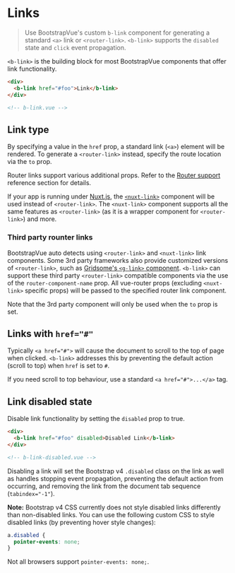 # Links

> Use BootstrapVue's custom `b-link` component for generating a standard `<a>` link or
> `<router-link>`. `<b-link>` supports the `disabled` state and `click` event propagation.

`<b-link>` is the building block for most BootstrapVue components that offer link functionality.

```html
<div>
  <b-link href="#foo">Link</b-link>
</div>

<!-- b-link.vue -->
```

## Link type

By specifying a value in the `href` prop, a standard link (`<a>`) element will be rendered. To
generate a `<router-link>` instead, specify the route location via the `to` prop.

Router links support various additional props. Refer to the
[Router support](/docs/reference/router-links) reference section for details.

If your app is running under [Nuxt.js](https://nuxtjs.org), the
[`<nuxt-link>`](https://nuxtjs.org/api/components-nuxt-link) component will be used instead of
`<router-link>`. The `<nuxt-link>` component supports all the same features as `<router-link>` (as
it is a wrapper component for `<router-link>`) and more.

### Third party rounter links

BootstrapVue auto detects using `<router-link>` and `<nuxt-link>` link components. Some 3rd party
frameworks also provide customized versions of `<router-link>`, such as
[Gridsome's `<g-link>` component](https://gridsome.org/docs/linking/). `<b-link>` can support these
third party `<router-link>` compatible components via the use of the `router-component-name` prop.
All vue-router props (excluding `<nuxt-link>` specific props) will be passed to the specified router
link component.

Note that the 3rd party component will only be used when the `to` prop is set.

## Links with `href="#"`

Typically `<a href="#">` will cause the document to scroll to the top of page when clicked.
`<b-link>` addresses this by preventing the default action (scroll to top) when `href` is set to
`#`.

If you need scroll to top behaviour, use a standard `<a href="#">...</a>` tag.

## Link disabled state

Disable link functionality by setting the `disabled` prop to true.

```html
<div>
  <b-link href="#foo" disabled>Disabled Link</b-link>
</div>

<!-- b-link-disabled.vue -->
```

Disabling a link will set the Bootstrap v4 `.disabled` class on the link as well as handles stopping
event propagation, preventing the default action from occurring, and removing the link from the
document tab sequence (`tabindex="-1"`).

**Note:** Bootstrap v4 CSS currently does not style disabled links differently than non-disabled
links. You can use the following custom CSS to style disabled links (by preventing hover style
changes):

```css
a.disabled {
  pointer-events: none;
}
```

Not all browsers support `pointer-events: none;`.

<!-- Component reference added automatically from component package.json -->
